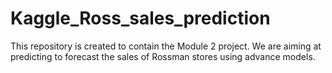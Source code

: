 # Kaggle_Ross_sales_prediction
This repository is created to contain the Module 2 project. We are aiming at predicting to forecast the sales of Rossman stores using advance models.
